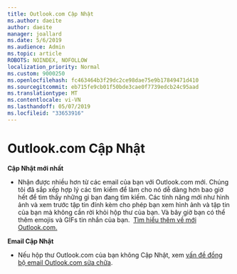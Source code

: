 ```yaml
---
title: Outlook.com Cập Nhật
ms.author: daeite
author: daeite
manager: joallard
ms.date: 5/6/2019
ms.audience: Admin
ms.topic: article
ROBOTS: NOINDEX, NOFOLLOW
localization_priority: Normal
ms.custom: 9000250
ms.openlocfilehash: fc463464b3f29dc2ce98dae75e9b17849471d410
ms.sourcegitcommit: eb715fe9cb01f50bde3cae0f7739edcb24c95aad
ms.translationtype: MT
ms.contentlocale: vi-VN
ms.lasthandoff: 05/07/2019
ms.locfileid: "33653916"
---
```

# <a name="outlookcom-updates"></a>Outlook.com Cập Nhật

**Cập Nhật mới nhất**

- Nhận được nhiều hơn từ các email của bạn với Outlook.com mới. Chúng tôi đã sắp xếp hợp lý các tìm kiếm để làm cho nó dễ dàng hơn bao giờ hết để tìm thấy những gì bạn đang tìm kiếm. Các tính năng mới như hình ảnh và xem trước tập tin đính kèm cho phép bạn xem hình ảnh và tập tin của bạn mà không cần rời khỏi hộp thư của bạn. Và bây giờ bạn có thể thêm emojis và GIFs tin nhắn của bạn.  [Tìm hiểu thêm về mới Outlook.com.](https://support.office.com/article/40676ad0-c831-45ac-a023-5be633be798d)

**Email Cập Nhật**

- Nếu hộp thư Outlook.com của bạn không Cập Nhật, xem [vấn đề đồng bộ email Outlook.com sửa chữa](https://support.office.com/article/d39e3341-8d79-4bf1-b3c7-ded602233642).
